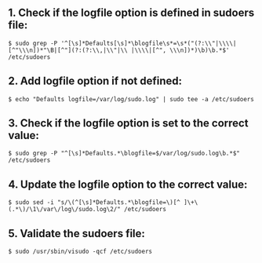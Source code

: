 ## 1. Check if the logfile option is defined in sudoers file:
    $ sudo grep -P '^[\s]*Defaults[\s]*\blogfile\s*=\s*("(?:\\"|\\\\|[^"\\\n])*"\B|[^"](?:(?:\\,|\\"|\\ |\\\\|[^", \\\n])*)\b)\b.*$' /etc/sudoers

## 2. Add logfile option if not defined:
    $ echo "Defaults logfile=/var/log/sudo.log" | sudo tee -a /etc/sudoers

## 3. Check if the logfile option is set to the correct value:
    $ sudo grep -P "^[\s]*Defaults.*\blogfile=$/var/log/sudo.log\b.*$" /etc/sudoers

## 4. Update the logfile option to the correct value:
    $ sudo sed -i "s/\(^[\s]*Defaults.*\blogfile=\)[^ ]\+\(.*\)/\1\/var\/log\/sudo.log\2/" /etc/sudoers

## 5. Validate the sudoers file:
    $ sudo /usr/sbin/visudo -qcf /etc/sudoers
 
  
